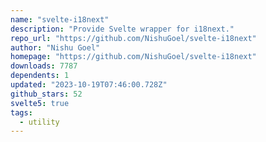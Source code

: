 ```yaml
---
name: "svelte-i18next"
description: "Provide Svelte wrapper for i18next."
repo_url: "https://github.com/NishuGoel/svelte-i18next"
author: "Nishu Goel"
homepage: "https://github.com/NishuGoel/svelte-i18next"
downloads: 7787
dependents: 1
updated: "2023-10-19T07:46:00.728Z"
github_stars: 52
svelte5: true
tags: 
  - utility
---
```

